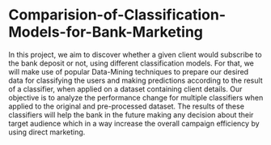# Comparision-of-Classification-Models-for-Bank-Marketing
In this project, we aim to discover whether a given
client would subscribe to the bank deposit or not, using
different classification models. For that, we will make use
of popular Data-Mining techniques to prepare our desired
data for classifying the users and making predictions
according to the result of a classifier, when applied on
a dataset containing client details. Our objective is to
analyze the performance change for multiple classifiers
when applied to the original and pre-processed dataset.
The results of these classifiers will help the bank in the
future making any decision about their target audience
which in a way increase the overall campaign efficiency
by using direct marketing.
